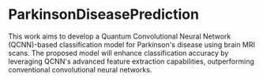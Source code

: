 # ParkinsonDiseasePrediction
This work aims to develop a Quantum Convolutional Neural Network (QCNN)-based classification model for Parkinson's disease using brain MRI scans. The proposed model will enhance classification accuracy by leveraging QCNN's advanced feature extraction capabilities, outperforming conventional convolutional neural networks.
